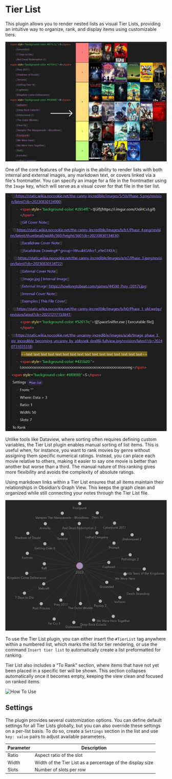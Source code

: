 # Tier List 

This plugin allows you to render nested lists as visual Tier Lists, providing an intuitive way to organize, rank, and display items using customizable tiers.

![Games Example](Images/TierList_Example_Games.jpg)

One of the core features of the plugin is the ability to render lists with both internal and external images, any markdown text, or covers linked via a file's frontmatter. You can specify an image for a file in the frontmatter using the `Image` key, which will serve as a visual cover for that file in the tier list.

![Source](Images/TierList_Source.png)

Unlike tools like Dataview, where sorting often requires defining custom variables, the Tier List plugin enables manual sorting of list items. This is useful when, for instance, you want to rank movies by genre without assigning them specific numerical ratings. Instead, you can place each movie relative to others, making it easier to say one movie is better than another but worse than a third. The manual nature of this ranking gives more flexibility and avoids the complexity of absolute ratings.

Using markdown links within a Tier List ensures that all items maintain their relationships in Obsidian’s Graph View. This keeps the graph clean and organized while still connecting your notes through the Tier List file.

![Local Graph](Images/TierList_LocalGraph.jpg)

To use the Tier List plugin, you can either insert the `#TierList` tag anywhere within a numbered list, which marks the list for tier rendering, or use the command `Insert tier list` to automatically create a list preformatted for ranking.

Tier List also includes a “To Rank” section, where items that have not yet been placed in a specific tier will be shown. This section collapses automatically once it becomes empty, keeping the view clean and focused on ranked items.

![How To Use](Images/TierList_HowToUse.gif)

## Settings

The plugin provides several customization options. You can define default settings for all Tier Lists globally, but you can also override these settings on a per-list basis. To do so, create a `Settings` section in the list and use `key: value` pairs to adjust available parameters.

| Parameter | Description                                                |
| --------- | ---------------------------------------------------------- |
| Ratio     | Aspect ratio of the slot                                   |
| Width     | Width of the Tier List as a percentage of the display size |
| Slots     | Number of slots per row                                    |